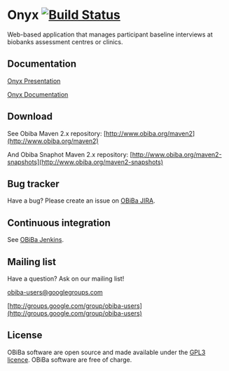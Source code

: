 # Onyx [![Build Status](http://ci.obiba.org/view/Onyx/job/Onyx/badge/icon)](http://ci.obiba.org/view/Onyx/job/Onyx/)

Web-based application that manages participant baseline interviews at biobanks assessment centres or clinics.

## Documentation

[Onyx Presentation](http://obiba.org/node/3)

[Onyx Documentation](http://wiki.obiba.org/display/ONYXDOC)

## Download

See Obiba Maven 2.x repository: [http://www.obiba.org/maven2](http://www.obiba.org/maven2)

And Obiba Snaphot Maven 2.x repository: [http://www.obiba.org/maven2-snapshots](http://www.obiba.org/maven2-snapshots)

## Bug tracker

Have a bug? Please create an issue on [OBiBa JIRA](http://jira.obiba.org/jira/browse/ONYX).


## Continuous integration

See [OBiBa Jenkins](http://ci.obiba.org/view/Onyx).

## Mailing list

Have a question? Ask on our mailing list!

obiba-users@googlegroups.com

[http://groups.google.com/group/obiba-users](http://groups.google.com/group/obiba-users)


## License

OBiBa software are open source and made available under the [GPL3 licence](http://www.obiba.org/node/62). OBiBa software are free of charge.
